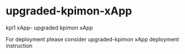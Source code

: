 # upgraded-kpimon-xApp
kpi1 xApp- upgraded kpimon xApp

For deployment please consider upgraded-kpimon xApp deployment instruction
